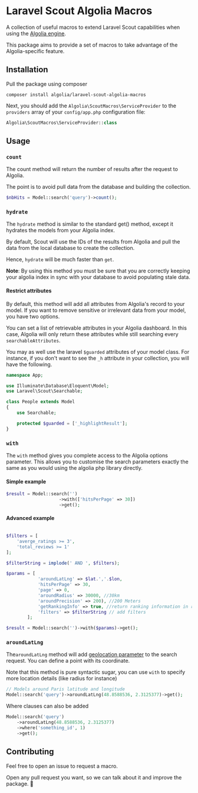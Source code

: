 # Laravel Scout Algolia Macros

A collection of useful macros to extend Laravel Scout capabilities when using the [Algolia engine](https://laravel.com/docs/5.4/scout#driver-prerequisites).

This package aims to provide a set of macros to take advantage of the
Algolia-specific feature.


## Installation

Pull the package using composer

```
composer install algolia/laravel-scout-algolia-macros
```

Next, you should add the `Algolia\ScoutMacros\ServiceProvider` to the `providers`
array of your `config/app.php` configuration file:

```php
Algolia\ScoutMacros\ServiceProvider::class
```


## Usage

### `count`

The count method will return the number of results after the request to Algolia.

The point is to avoid pull data from the database and building the collection.

```php
$nbHits = Model::search('query')->count();
```

### `hydrate`

The `hydrate` method is similar to the standard get() method, except it hydrates the models from your Algolia index.

By default, Scout will use the IDs of the results from Algolia and pull the data from the local database to create the collection.

Hence, `hydrate` will be much faster than `get`.


**Note**: By using this method you must be sure that you are correctly keeping your algolia index in sync with your database
to avoid populating stale data.

#### Restrict attributes

By default, this method will add all attributes from Algolia's record to your model. If you want to remove sensitive or irrelevant data from your model, you have two options.

You can set a list of retrievable attributes in your Algolia dashboard. In this case, Algolia will only return these attributes while still searching every `searchableAttributes`.

You may as well use the laravel `$guarded` attributes of your model class. For instance, if you don't want to see the `_h` attribute in your collection, you will have the following.

```php
namespace App;

use Illuminate\Database\Eloquent\Model;
use Laravel\Scout\Searchable;

class People extends Model
{
    use Searchable;

    protected $guarded = ['_highlightResult'];
}
```

### `with`

The `with` method gives you complete access to the Algolia options parameter. This allows you
to customise the search parameters exactly the same as you would using the algolia php library directly.

#### Simple example

```php
$result = Model::search('')
					->with(['hitsPerPage' => 30])
					->get();
```

#### Advanced example

```php

$filters = [
    'averge_ratings >= 3',
    'total_reviews >= 1'
];

$filterString = implode(' AND ', $filters);

$params = [
            'aroundLatLng' => $lat.','.$lon,
            'hitsPerPage' => 30,
            'page' => 0,
            'aroundRadius' => 30000, //30km
            'aroundPrecision' => 200), //200 Meters
            'getRankingInfo' => true, //return ranking information in results
            'filters' => $filterString // add filters
        ];

$result = Model::search('')->with($params)->get();

```


### `aroundLatLng`

The`aroundLatLng` method will add [geolocation parameter](1) to the search request. You
can define a point with its coordinate.

Note that this method is pure syntactic sugar, you can use `with` to specify more location details (like radius for instance)

```php
// Models around Paris latitude and longitude
Model::search('query')->aroundLatLng(48.8588536, 2.3125377)->get();
```

Where clauses can also be added

```php
Model::search('query')
    ->aroundLatLng(48.8588536, 2.3125377)
    ->where('something_id', 1)
    ->get();
```


## Contributing

Feel free to open an issue to request a macro.

Open any pull request you want, so we can talk about it and improve the package. :tada:

[1]: https://www.algolia.com/doc/guides/geo-search/geo-search-overview/
